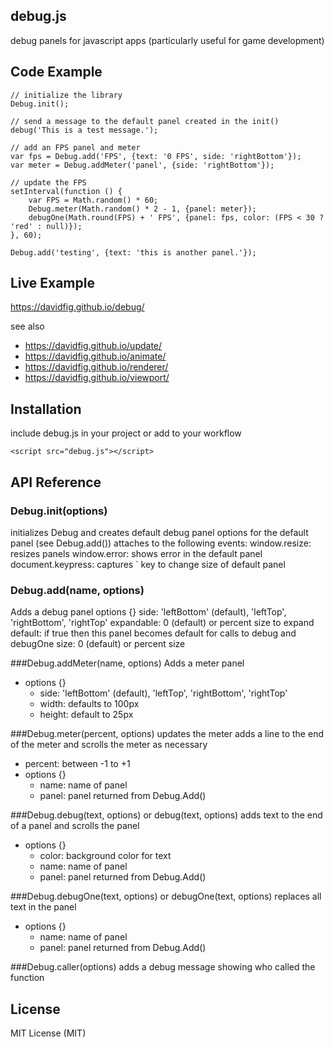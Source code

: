 ## debug.js
debug panels for javascript apps (particularly useful for game development)

## Code Example

    // initialize the library
    Debug.init();

    // send a message to the default panel created in the init()
    debug('This is a test message.');

    // add an FPS panel and meter
    var fps = Debug.add('FPS', {text: '0 FPS', side: 'rightBottom'});
    var meter = Debug.addMeter('panel', {side: 'rightBottom'});

    // update the FPS
    setInterval(function () {
        var FPS = Math.random() * 60;
        Debug.meter(Math.random() * 2 - 1, {panel: meter});
        debugOne(Math.round(FPS) + ' FPS', {panel: fps, color: (FPS < 30 ? 'red' : null)});
    }, 60);

    Debug.add('testing', {text: 'this is another panel.'});

## Live Example
https://davidfig.github.io/debug/

see also

* https://davidfig.github.io/update/
* https://davidfig.github.io/animate/
* https://davidfig.github.io/renderer/
* https://davidfig.github.io/viewport/

## Installation
include debug.js in your project or add to your workflow

    <script src="debug.js"></script>

## API Reference

### Debug.init(options)
initializes Debug and creates default debug panel
options for the default panel (see Debug.add())
attaches to the following events:
     window.resize: resizes panels
     window.error: shows error in the default panel
     document.keypress: captures ` key to change size of default panel

### Debug.add(name, options)
Adds a debug panel
options {}
 side: 'leftBottom' (default), 'leftTop', 'rightBottom', 'rightTop'
 expandable: 0 (default) or percent size to expand
 default: if true then this panel becomes default for calls to debug and debugOne
 size: 0 (default) or percent size

###Debug.addMeter(name, options)
Adds a meter panel
* options {}
  - side: 'leftBottom' (default), 'leftTop', 'rightBottom', 'rightTop'
  - width: defaults to 100px
  - height: default to 25px

###Debug.meter(percent, options)
updates the meter
adds a line to the end of the meter and scrolls the meter as necessary
* percent: between -1 to +1
* options {}
  - name: name of panel
  - panel: panel returned from Debug.Add()

###Debug.debug(text, options) or debug(text, options)
adds text to the end of a panel and scrolls the panel
* options {}
  - color: background color for text
  - name: name of panel
  - panel: panel returned from Debug.Add()

###Debug.debugOne(text, options) or debugOne(text, options)
replaces all text in the panel
* options {}
  - name: name of panel
  - panel: panel returned from Debug.Add()

###Debug.caller(options)
adds a debug message showing who called the function

## License
MIT License (MIT)